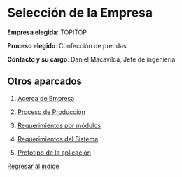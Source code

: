 # Selección de la Empresa

**Empresa elegida**: TOPITOP

**Proceso elegido**: Confección de prendas

**Contacto y su cargo**: Daniel Macavilca, Jefe de ingeniería

## Otros aparcados

1. [Acerca de Empresa](AcercaEmpresa.md)

2. [Proceso de Producción](procesodeproduccion.md)
   
3. [Requerimientos por módulos](Requerimientos%20por%20módulos/requerimientos%20de%20calidad.md)
   
4. [Requerimientos del Sistema](Requerimientos.md)

5. [Prototipo de la aplicación](Prototipos/prototipo.md)


[Regresar al índice](../README.md)
